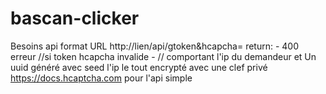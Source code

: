 # bascan-clicker

Besoins api format URL
http://lien/api/gtoken&hcapcha=<token>
return:
    - 400 erreur //si token hcapcha invalide
    - <token> // comportant l'ip du demandeur et Un uuid généré avec seed l'ip le tout encrypté avec une clef privé
    https://docs.hcaptcha.com pour l'api simple

